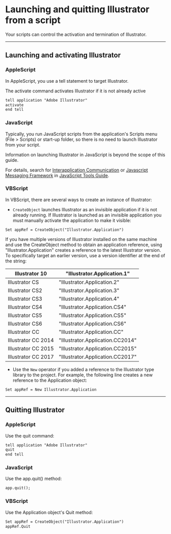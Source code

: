 # Launching and quitting Illustrator from a script

Your scripts can control the activation and termination of Illustrator.

---

## Launching and activating Illustrator

### AppleScript

In AppleScript, you use a tell statement to target Illustrator.

The activate command activates Illustrator if it is not already active

```default
tell application "Adobe Illustrator"
activate
end tell
```

### JavaScript

Typically, you run JavaScript scripts from the application's Scripts menu (File > Scripts) or start-up folder, so there is no need to launch Illustrator from your script.

Information on launching Illustrator in JavaScript is beyond the scope of this guide.

For details, search for [Interapplication Communication](https://extendscript.docsforadobe.dev/introduction/extendscript-overview.html#interapplication-communication-and-messaging) or [Javascript Messaging Framework](https://extendscript.docsforadobe.dev/interapplication-communication/communications-overview.html#messaging-framework) in [JavaScript Tools Guide](https://extendscript.docsforadobe.dev/).

### VBScript

In VBScript, there are several ways to create an instance of Illustrator:

- `CreateObject` launches Illustrator as an invisible application if it is not already running. If Illustrator is launched as an invisible application you must manually activate the application to make it visible:

```basic
Set appRef = CreateObject("Illustrator.Application")
```

If you have multiple versions of Illustrator installed on the same machine and use the CreateObject method to obtain an application reference, using "Illustrator.Application" creates a reference to the latest Illustrator version. To specifically target an earlier version, use a version identifier at the end of the string:

| Illustrator 10      | "Illustrator.Application.1"      |
|---------------------|----------------------------------|
| Illustrator CS      | "Illustrator.Application.2"      |
| Illustrator CS2     | "Illustrator.Application.3"      |
| Illustrator CS3     | "Illustrator.Application.4"      |
| Illustrator CS4     | "Illustrator.Application.CS4"    |
| Illustrator CS5     | "Illustrator.Application.CS5"    |
| Illustrator CS6     | "Illustrator.Application.CS6"    |
| Illustrator CC      | "Illustrator.Application.CC"     |
| Illustrator CC 2014 | "Illustrator.Application.CC2014" |
| Illustrator CC 2015 | "Illustrator.Application.CC2015" |
| Illustrator CC 2017 | "Illustrator.Application.CC2017" |
- Use the `New` operator if you added a reference to the Illustrator type library to the project. For example, the following line creates a new reference to the Application object:

```basic
Set appRef = New Illustrator.Application
```

---

## Quitting Illustrator

### AppleScript

Use the quit command:

```default
tell application "Adobe Illustrator"
quit
end tell
```

### JavaScript

Use the app.quit() method:

```default
app.quit();
```

### VBScript

Use the Application object's Quit method:

```default
Set appRef = CreateObject("Illustrator.Application")
appRef.Quit
```
